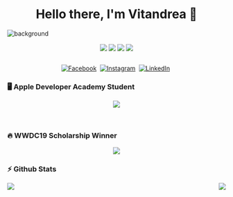 <p>
  <h1 align="center"><b>Hello there, I'm Vitandrea 👋</b></h1>
</p>

![background](https://user-images.githubusercontent.com/49589259/137596383-8616a24f-a5fe-4ee6-a3e9-d6584d8a1e3f.png)

<p align="center">
  <img align="center" src="https://komarev.com/ghpvc/?username=Vita98"></img>
  <img align="center" src="https://badges.pufler.dev/repos/Vita98"></img>
  <img align="center" src="https://badges.pufler.dev/commits/monthly/Vita98"></img>
  <img align="center" src="https://badges.pufler.dev/years/Vita98"></img>
</p>

<p align="center">
<br>
  <a href="https://www.facebook.com/vitandrea.sorino/"><img src="https://img.shields.io/badge/facebook-%231877F2.svg?&style=for-the-badge&logo=facebook&logoColor=white" alt="Facebook" /></a>&nbsp;
  <a href="https://instagram.com/sorinovitandrea/"><img src="https://img.shields.io/badge/instagram-%23E4405F.svg?&style=for-the-badge&logo=instagram&logoColor=white" alt="Instagram" /></a>&nbsp;
  <a href="https://www.linkedin.com/in/vitandrea-sorino-0b4650174/"><img src="https://img.shields.io/badge/linkedin-%230077B5.svg?&style=for-the-badge&logo=linkedin&logoColor=white" alt="LinkedIn" /></a>&nbsp;
</p>

### 🖥️ Apple Developer Academy Student
<p align="center">
  <img src="https://user-images.githubusercontent.com/49589259/137597852-61f8e681-e15e-4a73-9f55-09d957b10603.png"></img>
</p><br/>

### :fire: WWDC19 Scholarship Winner
<p align="center">
  <img src="https://user-images.githubusercontent.com/49589259/137597359-1a821f5f-81b4-4056-aad0-ce19cadba662.png"></img>
</p>

### :zap: Github Stats
<img align="left" src="https://github-readme-stats.vercel.app/api?username=Vita98&show_icons=true&theme=radical"></img>
<img align="right" src="https://github-readme-stats.vercel.app/api/top-langs/?username=Vita98&show_icons=true&theme=radical"></img>


<!--
**Vita98/Vita98** is a ✨ _special_ ✨ repository because its `README.md` (this file) appears on your GitHub profile.

Here are some ideas to get you started:


- 🔭 I’m currently working on ...
- 🌱 I’m currently learning ...
- 👯 I’m looking to collaborate on ...
- 🤔 I’m looking for help with ...
- 💬 Ask me about ...
- 📫 How to reach me: ...
- 😄 Pronouns: ...
- ⚡ Fun fact: ...
-->
